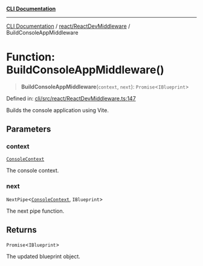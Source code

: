 [**CLI Documentation**](../../../README.md)

***

[CLI Documentation](../../../README.md) / [react/ReactDevMiddleware](../README.md) / BuildConsoleAppMiddleware

# Function: BuildConsoleAppMiddleware()

> **BuildConsoleAppMiddleware**(`context`, `next`): `Promise`\<`IBlueprint`\>

Defined in: [cli/src/react/ReactDevMiddleware.ts:147](https://github.com/stonemjs/cli/blob/c980e34c3e365606f5472998f0ccb119c79896c3/src/react/ReactDevMiddleware.ts#L147)

Builds the console application using Vite.

## Parameters

### context

[`ConsoleContext`](../../../declarations/interfaces/ConsoleContext.md)

The console context.

### next

`NextPipe`\<[`ConsoleContext`](../../../declarations/interfaces/ConsoleContext.md), `IBlueprint`\>

The next pipe function.

## Returns

`Promise`\<`IBlueprint`\>

The updated blueprint object.
